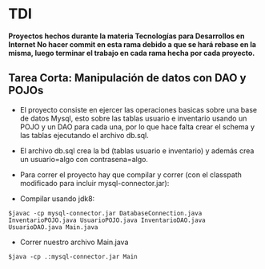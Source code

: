 # TDI

**Proyectos hechos durante la materia Tecnologías para Desarrollos en Internet
No hacer commit en esta rama debido a que se hará rebase en la misma, luego  terminar el trabajo en cada rama hecha por cada proyecto.**


## Tarea Corta: Manipulación de datos con DAO y POJOs

* El proyecto consiste en ejercer las operaciones basicas sobre una base de datos Mysql, esto sobre las tablas usuario e inventario usando un POJO y un DAO para cada una, por lo que hace falta crear el schema y las tablas ejecutando el archivo db.sql.

* El archivo db.sql crea la bd (tablas usuario e inventario) y además crea un usuario=algo con contrasena=algo.
    
* Para correr el proyecto hay que compilar y correr (con el classpath modificado para incluir mysql-connector.jar):

* Compilar usando jdk8:
```
$javac -cp mysql-connector.jar DatabaseConnection.java InventarioPOJO.java UsuarioPOJO.java InventarioDAO.java UsuarioDAO.java Main.java 
```
* Correr nuestro archivo Main.java
```
$java -cp .:mysql-connector.jar Main
```